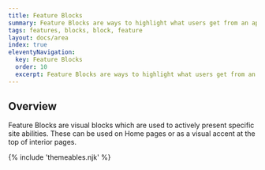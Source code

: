 ```yaml
---
title: Feature Blocks
summary: Feature Blocks are ways to highlight what users get from an app or site.
tags: features, blocks, block, feature
layout: docs/area
index: true
eleventyNavigation:
  key: Feature Blocks
  order: 10
  excerpt: Feature Blocks are ways to highlight what users get from an app or site.
---
```


## Overview

Feature Blocks are visual blocks which are used to actively present specific site abilities. These can be used on Home pages or as a visual accent at the top of interior pages.

{% include 'themeables.njk' %}
